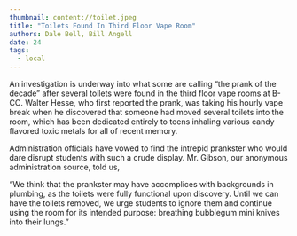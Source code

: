 ```yaml
---
thumbnail: content://toilet.jpeg
title: "Toilets Found In Third Floor Vape Room"
authors: Dale Bell, Bill Angell
date: 24
tags:
  - local
---
```


An investigation is underway into what some are calling “the prank of the decade” after several toilets were found in the third floor vape rooms at B-CC. Walter Hesse, who first reported the prank, was taking his hourly vape break when he discovered that someone had moved several toilets into the room, which has been dedicated entirely to teens inhaling various candy flavored toxic metals for all of recent memory. 

Administration officials have vowed to find the intrepid prankster who would dare disrupt students with such a crude display. Mr. Gibson, our anonymous administration source, told us,

“We think that the prankster may have accomplices with backgrounds in plumbing, as the toilets were fully functional upon discovery. Until we can have the toilets removed, we urge students to ignore them and continue using the room for its intended purpose: breathing bubblegum mini knives into their lungs.”


